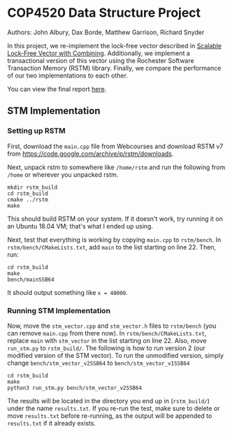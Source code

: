 # COP4520 Data Structure Project

Authors: John Albury, Dax Borde, Matthew Garrison, Richard Snyder

In this project, we re-implement the lock-free vector described in [Scalable Lock-Free Vector with Combining](https://ieeexplore.ieee.org/document/7967182). Additionally, we implement a transactional version of this vector using the Rochester Software Transaction Memory (RSTM) library. Finally, we compare the performance of our two implementations to each other.

You can view the final report [here](https://github.com/matthewgarrison/COP4520-Data-Structure-Project/blob/master/Final%20report.pdf).

## STM Implementation
### Setting up RSTM
First, download the `main.cpp` file from Webcourses and download RSTM v7 from https://code.google.com/archive/p/rstm/downloads.

Next, unpack rstm to somewhere like `/home/rstm` and run the following from `/home` or wherever you unpacked rstm.

```
mkdir rstm_build
cd rstm_build
cmake ../rstm
make
```

This should build RSTM on your system. If it doesn't work, try running it on an Ubuntu 18.04 VM; that's what I ended up using.

Next, test that everything is working by copying `main.cpp` to `rstm/bench`. In `rstm/bench/CMakeLists.txt`, add `main` to the list starting on line 22. Then, run:
```
cd rstm_build
make
bench/mainSSB64
```
It should output something like `x = 40000`.

### Running STM Implementation
Now, move the `stm_vector.cpp` and `stm_vector.h` files to `rstm/bench` (you can remove `main.cpp` from there now). In `rstm/bench/CMakeLists.txt`, replace `main` with `stm_vector` in the list starting on line 22. Also, move `run_stm.py` to `rstm_build/`. The following is how to run version 2 (our modified version of the STM vector). To run the unmodified version, simply change `bench/stm_vector_v2SSB64` to `bench/stm_vector_v1SSB64`
```
cd rstm_build
make
python3 run_stm.py bench/stm_vector_v2SSB64
```
The results will be located in the directory you end up in (`rstm_build/`) under the name `results.txt`. If you re-run the test, make sure to delete or move `results.txt` before re-running, as the output will be appended to `results.txt` if it already exists.
